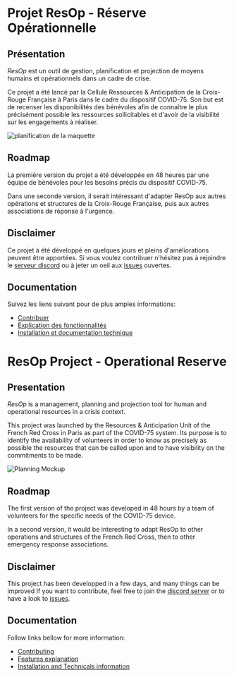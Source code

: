 # Projet ResOp - Réserve Opérationnelle

## Présentation

*ResOp* est un outil de gestion, planification et projection de moyens humains et opérationnels dans un cadre de crise.

Ce projet a été lancé par la Cellule Ressources & Anticipation de la Croix-Rouge Française à Paris dans le cadre du dispositif COVID-75.
Son but est de recenser les disponibilités des bénévoles afin de connaître le plus précisément possible les ressources sollicitables
et d'avoir de la visibilité sur les engagements à réaliser.

![planification de la maquette](https://raw.githubusercontent.com/crf-devs/resop/master/doc/img/planning-mockup.png)

## Roadmap

La première version du projet a été développée en 48 heures par une équipe de bénévoles pour les besoins précis du dispositif COVID-75.

Dans une seconde version, il serait intéressant d'adapter ResOp aux autres opérations et structures de la Croix-Rouge Française,
puis aux autres associations de réponse à l'urgence.

## Disclaimer

Ce projet à été développé en quelques jours et pleins d'améliorations peuvent être apportées.
Si vous voulez contribuer n'hésitez pas à rejoindre le [serveur discord](https://discord.gg/ZyzeSq5) ou à jeter un oeil aux [issues](https://github.com/crf-devs/resop/issues) ouvertes.

## Documentation

Suivez les liens suivant pour de plus amples informations:

* [Contribuer](doc/contributing.md)
* [Explication des fonctionnalités](doc/fonctionnalites.md)
* [Installation et documentation technique](doc/technicals-information.md)


# ResOp Project - Operational Reserve

## Presentation

*ResOp* is a management, planning and projection tool for human and operational resources in a crisis context.

This project was launched by the Resources & Anticipation Unit of the French Red Cross in Paris as part of the COVID-75 system.
Its purpose is to identify the availability of volunteers in order to know as precisely as possible the resources that can be called upon
and to have visibility on the commitments to be made.

![Planning Mockup](https://raw.githubusercontent.com/crf-devs/resop/master/doc/img/planning-mockup.png)

## Roadmap

The first version of the project was developed in 48 hours by a team of volunteers for the specific needs of the COVID-75 device.

In a second version, it would be interesting to adapt ResOp to other operations and structures of the French Red Cross,
then to other emergency response associations.

## Disclaimer

This project has been developped in a few days, and many things can be improved
If you want to contribute, feel free to join the [discord server](https://discord.gg/ZyzeSq5) or to have a look to [issues](https://github.com/crf-devs/resop/issues).

## Documentation

Follow links bellow for more information:

* [Contributing](doc/contributing.md)
* [Features explanation](doc/fonctionnalites.md)
* [Installation and Technicals information](doc/technicals-information.md)
